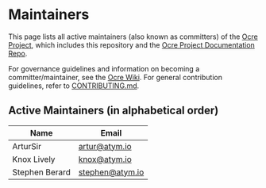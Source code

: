 # Maintainers

This page lists all active maintainers (also known as committers) of the [Ocre Project](https://www.lfedge.org/projects/ocre/), which includes this repository and the [Ocre Project Documentation Repo](https://github.com/project-ocre/project-ocre.github.io).

For governance guidelines and information on becoming a committer/maintainer, see the [Ocre Wiki](https://lf-edge.atlassian.net/wiki/spaces/OCRE/overview). For general contribution guidelines, refer to [CONTRIBUTING.md](https://github.com/project-ocre/ocre-runtime/blob/master/CONTRIBUTING.md).

## Active Maintainers (in alphabetical order)
| Name | Email |
|------|-------|
| ArturSir | artur@atym.io |
| Knox Lively | knox@atym.io |
| Stephen Berard | stephen@atym.io |